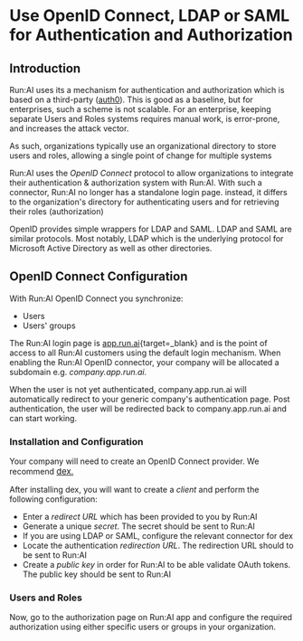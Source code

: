 # Use OpenID Connect, LDAP or SAML for Authentication and Authorization

## Introduction

Run:AI uses its a mechanism for authentication and authorization which is based on a third-party (<a href="https://auth0.com/" target="_self">auth0</a>). This is good as a baseline, but for enterprises, such a scheme is not scalable. For an enterprise, keeping separate Users and Roles systems requires manual work, is error-prone, and increases the attack vector.

As such, organizations typically use an organizational directory to store users and roles, allowing a single point of change for multiple systems

Run:AI uses the _OpenID Connect_ protocol to allow organizations to integrate their authentication & authorization system with Run:AI. With such a connector, Run:AI no longer has a standalone login page. instead, it differs to the organization's directory for authenticating users and for retrieving their roles (authorization)

OpenID provides simple wrappers for LDAP and SAML. LDAP and SAML are similar protocols. Most notably, LDAP which is the underlying protocol for Microsoft Active Directory as well as other directories.

## OpenID Connect Configuration

With Run:AI OpenID Connect you synchronize:

*   Users
*   Users' groups

The Run:AI login page is [app.run.ai](https://app.run.ai){target=_blank} and is the point of access to all Run:AI customers using the default login mechanism. When enabling the Run:AI OpenID connector, your company will be allocated a subdomain e.g. _company.app.run.ai._

When the user is not yet authenticated, company.app.run.ai will automatically redirect to your generic company's authentication page. Post authentication, the user will be redirected back to company.app.run.ai and can start working.

### Installation and Configuration

Your company will need to create an OpenID Connect provider. We recommend <a href="https://github.com/dexidp/dex" style="background-color: #ffffff; font-family: -apple-system, BlinkMacSystemFont, 'Segoe UI', Helvetica, Arial, sans-serif; font-size: 15px;" target="_self">dex.</a>

After installing dex, you will want to create a _client_ and perform the following configuration:

*   Enter a _redirect URL_ which has been provided to you by Run:AI
*   Generate a unique _secret_. The secret should be sent to Run:AI
*   If you are using LDAP or SAML, configure the relevant connector for dex
*   Locate the authentication _redirection URL_. The redirection URL should to be sent to Run:AI
*   Create a _public key_ in order for Run:AI to be able validate OAuth tokens. The public key should be sent to Run:AI

### Users and Roles

Now, go to the authorization page on Run:AI app and configure the required authorization using either specific users or groups in your organization.

 